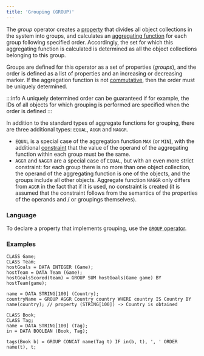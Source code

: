 ```yaml
---
title: 'Grouping (GROUP)'
---
```


The *group* operator creates a [property](Properties.md) that divides all object collections in the system into groups, and calculates an [aggregating function](Set_operations.md#func) for each group following specified order. Accordingly, the set for which this aggregating function is calculated is determined as all the object collections belonging to this group. 

Groups are defined for this operator as a set of properties (*groups*), and the order is defined as a list of properties and an increasing or decreasing marker. If the aggregation function is not [commutative](Set_operations.md#commutative-broken), then the order must be uniquely determined. 


:::info
A uniquely determined order can be guaranteed if for example, the IDs of all objects for which grouping is performed are specified when the order is defined
:::

In addition to the standard types of aggregate functions for grouping, there are three additional types: `EQUAL`, `AGGR` and `NAGGR`.

-   `EQUAL` is a special case of the aggregation function `MAX` (or `MIN`), with the additional [constraint](Constraints.md) that the value of the operand of the aggregating function within each group must be the same. 
-   `AGGR` and `NAGGR` are a special case of `EQUAL`, but with an even more strict constraint: for each group there is no more than one object collection, the operand of the aggregating function is one of the objects, and the groups include all other objects. Aggregate function `NAGGR` only differs from `AGGR` in the fact that if it is used, no constraint is created (it is assumed that the constraint follows from the semantics of the properties of the operands and / or groupings themselves).

### Language

To declare a property that implements grouping, use the [`GROUP` operator](GROUP_operator.md).

### Examples

```lsf
CLASS Game;
CLASS Team;
hostGoals = DATA INTEGER (Game);
hostTeam = DATA Team (Game);
hostGoalsScored(team) = GROUP SUM hostGoals(Game game) BY hostTeam(game);

name = DATA STRING[100] (Country);
countryName = GROUP AGGR Country country WHERE country IS Country BY name(country); // property (STRING[100]) -> Country is obtained

CLASS Book;
CLASS Tag;
name = DATA STRING[100] (Tag);
in = DATA BOOLEAN (Book, Tag);

tags(Book b) = GROUP CONCAT name(Tag t) IF in(b, t), ', ' ORDER name(t), t;
```
